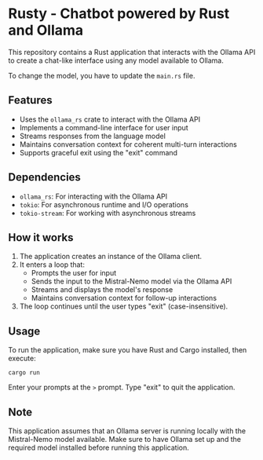 # Rusty - Chatbot powered by Rust and Ollama

This repository contains a Rust application that interacts with the Ollama API to create a chat-like interface using any model available to Ollama.

To change the model, you have to update the `main.rs` file.

## Features

- Uses the `ollama_rs` crate to interact with the Ollama API
- Implements a command-line interface for user input
- Streams responses from the language model
- Maintains conversation context for coherent multi-turn interactions
- Supports graceful exit using the "exit" command

## Dependencies

- `ollama_rs`: For interacting with the Ollama API
- `tokio`: For asynchronous runtime and I/O operations
- `tokio-stream`: For working with asynchronous streams

## How it works

1. The application creates an instance of the Ollama client.
2. It enters a loop that:
   - Prompts the user for input
   - Sends the input to the Mistral-Nemo model via the Ollama API
   - Streams and displays the model's response
   - Maintains conversation context for follow-up interactions
3. The loop continues until the user types "exit" (case-insensitive).

## Usage

To run the application, make sure you have Rust and Cargo installed, then execute:

```
cargo run
```

Enter your prompts at the `>` prompt. Type "exit" to quit the application.

## Note

This application assumes that an Ollama server is running locally with the Mistral-Nemo model available. Make sure to have Ollama set up and the required model installed before running this application.
